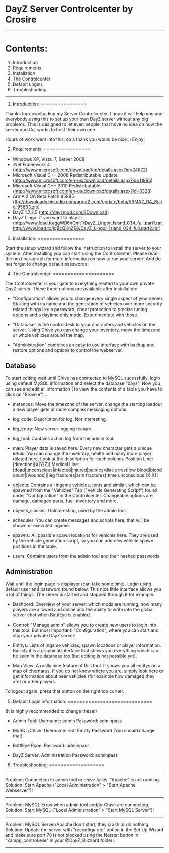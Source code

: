 DayZ Server Controlcenter by Crosire
====================================
________________________________________________________________________________

Contents:
=========

1. Introduction
2. Requirements
3. Installation
4. The Controlcenter
5. Default Logins
6. Troubleshooting

________________________________________________________________________________

1. Introduction:
================

 Thanks for downloading my Server Controlcenter. I hope it will help you and everybody using this to set
 up your own DayZ server without any big problems. This is designed to let even people, that hove no idea
 on how the server and Co. works to host their own one.

 Hours of work went into this, so a thank you would be nice :) Enjoy!

2. Requirements:
================

 - Windows XP, Vista, 7, Server 2008
 - .Net Framework 4 (http://www.microsoft.com/download/en/details.aspx?id=24872)
 - Microsoft Visual C++ 2008 Redistributable Update (http://www.microsoft.com/en-us/download/details.aspx?id=11895)
 - Microsoft Visual C++ 2010 Redistributable (http://www.microsoft.com/en-us/download/details.aspx?id=8328)
 - ArmA 2 OA Beta Patch 95885 (ftp://downloads.bistudio.com/arma2.com/update/beta/ARMA2_OA_Build_95883.zip)
 - DayZ 1.7.2.5 (http://dayzmod.com/?Download)
 - DayZ Lingor if you want to play it: (http://www.load.to/ggWB6nQmt1/DayZ_Lingor_Island_034_full.part1.rar, http://www.load.to/jgBcQKnZE8/DayZ_Lingor_Island_034_full.part2.rar)

3. Installation:
================

 Start the setup wizard and follow the instruction to install the server to your system.
 After installing you can start using the Controlcenter. Please read the next paragraph for
 more information on how to run your server! And do not forget to change default passwords!

4. The Controlcenter:
=====================

 The Controlcenter is your gate to everything related to your own private DayZ server.
 These three options are available after installation:

 - "Configuration" allows you to change every single aspect of your server. Starting with its name and the generation of vehicles over more 
 security related things like a password, cheat protection to precise tuning options and a daytime only mode.
 Experimentate with those.

 - "Database" is the controldesk to your characters and vehicles on the server. Using Chive you can change
 your inventory, move the timezone or whole vehicles around the map.

 - "Administration" combines an easy to use interface with backup and restore options and options to control the webserver.


 Database
 --------

 To start editing wait until Chive has connected to MySQL sucessfully, login using default MySQL information
 and select the database "dayz". Now you can see and edit all information (To view the contents of a
 table you have to click on "Browse") ...

 - instances:
   Move the timezone of the server, change the starting loadout a new player gets or more complex messaging options.

 - log_code:
   Description for log. Not interesting.

 - log_entry:
   New server logging feature.

 - log_tool:
   Contains action log from the admin tool.

 - main:
   Player data is saved here. Every new character gets a unique id/uid. You can change the inventory,
   health and many more player related here. Look at the description for each column.
   Position Line: [direction|[X|Y|Z]]
   Medical Line:  [dead|unconscious|infected|injured|pain|cardiac arrest|low blood|blood count|[wounds]|[leg fractures|arm fractures]|time unconscious|[X|X]]  

 - objects:
   Contains all ingame vehicles, tents and similar, which can be spawned from the "Vehicles" Tab ("Vehicle Generating Script")
   found under "Configuration" in the Controlcenter. Changeable options are damage, damaged parts, fuel, inventory and more.

 - objects_classes:
   Uninteresting, used by the admin tool.

 - scheduler:
   You can create messages and scripts here, that will be shown or executed ingame.

 - spawns:
   All possible spawn locations for vehicles here. They are used by the vehicle generation script, so you
   can add new vehicle spawn positions in the table.

 - users:
   Contains users from the admin tool and their hashed passwords.


 Administration
 --------------

 Wait until the login page is displayer (can take some time). Login using default user and password 
 found below. This nice little interface allows you a lot of things. The server is started and stopped
 through it for example.

 - Dashbord:
   Overview of your server: which mods are running, how many players are allowed and online and the ability
   to write into the global server chat when BattlEye is enabled.

 - Control:
   "Manage admin" allows you to create new users to login into this tool. But most important:
   "Configuration", where you can start and stop your private DayZ server!

 - Entitys:
   Lists of ingame vehicles, spawn locations or player information. Basicly it is a graphical interface
   that shows you everything which can be seen in the database too (but editing is not possible yet).

 - Map View:
   A really nice feature of this tool. It shows you all entitys on a map of chernarus. If you do not know
   where you are, simply look here or get information about near vehicles (for example how damaged they
   are) or other players.

 To logout again, press that button on the right top corner.


5. Default Login information:
=============================

(It is highly recommended to change these!)

 - Admin Tool:
 Username: admin
 Password: adminpass

 - MySQL/Chive:
 Username: root
 Empty Password (You should change that)

 - BattlEye Rcon:
 Password: adminpass

 - DayZ Server:
 Administration Password: adminpass


6. Troubleshooting:
===================

 --------------------------------------------------------------------------------------------------------------------------------------------------------------

 Problem:	Connection to admin tool or chive failes. "Apache" is not running.
 Solution:	Start Apache ("Local Administration" > "Start Apache Webserver")!

 --------------------------------------------------------------------------------------------------------------------------------------------------------------

 Problem:	MySQL Erros when admin tool and/or Chive are connecting.
 Solution:	Start MySQL ("Local Administration" > "Start MySQL Server")!

 --------------------------------------------------------------------------------------------------------------------------------------------------------------

 Problem:	MySQL Server/Apache don't start, they crash or do nothing.
 Solution:	Update the server with "reconfigurate" option in the Set Up Wizard  and make sure port 78 is not blocked using the Netstat button in "xampp_control.exe" in your @DayZ_Blizzard folder!.

 --------------------------------------------------------------------------------------------------------------------------------------------------------------